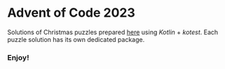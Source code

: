 # Advent of Code 2023

Solutions of Christmas puzzles prepared [here](https://adventofcode.com/2023) using _Kotlin_ + _kotest_.
Each puzzle solution has its own dedicated package.

### Enjoy!